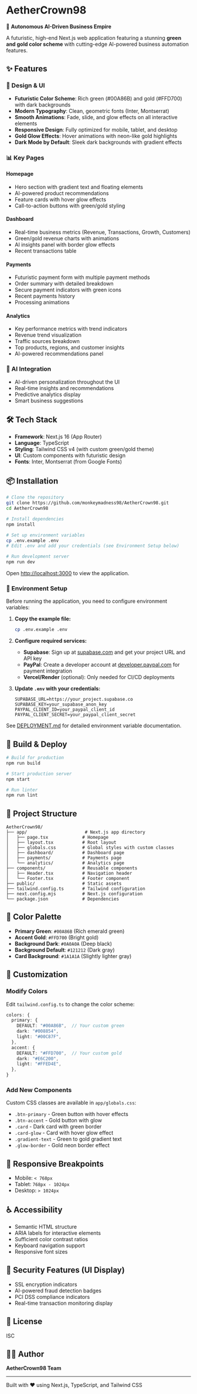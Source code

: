 # AetherCrown98

🚀 **Autonomous AI-Driven Business Empire**

A futuristic, high-end Next.js web application featuring a stunning **green and gold color scheme** with cutting-edge AI-powered business automation features.

## ✨ Features

### 🎨 Design & UI
- **Futuristic Color Scheme**: Rich green (#00A86B) and gold (#FFD700) with dark backgrounds
- **Modern Typography**: Clean, geometric fonts (Inter, Montserrat)
- **Smooth Animations**: Fade, slide, and glow effects on all interactive elements
- **Responsive Design**: Fully optimized for mobile, tablet, and desktop
- **Gold Glow Effects**: Hover animations with neon-like gold highlights
- **Dark Mode by Default**: Sleek dark backgrounds with gradient effects

### 📊 Key Pages

#### Homepage
- Hero section with gradient text and floating elements
- AI-powered product recommendations
- Feature cards with hover glow effects
- Call-to-action buttons with green/gold styling

#### Dashboard
- Real-time business metrics (Revenue, Transactions, Growth, Customers)
- Green/gold revenue charts with animations
- AI insights panel with border glow effects
- Recent transactions table

#### Payments
- Futuristic payment form with multiple payment methods
- Order summary with detailed breakdown
- Secure payment indicators with green icons
- Recent payments history
- Processing animations

#### Analytics
- Key performance metrics with trend indicators
- Revenue trend visualization
- Traffic sources breakdown
- Top products, regions, and customer insights
- AI-powered recommendations panel

### 🤖 AI Integration
- AI-driven personalization throughout the UI
- Real-time insights and recommendations
- Predictive analytics display
- Smart business suggestions

## 🛠 Tech Stack

- **Framework**: Next.js 16 (App Router)
- **Language**: TypeScript
- **Styling**: Tailwind CSS v4 (with custom green/gold theme)
- **UI**: Custom components with futuristic design
- **Fonts**: Inter, Montserrat (from Google Fonts)

## 📦 Installation

```bash
# Clone the repository
git clone https://github.com/monkeymadness98/AetherCrown98.git
cd AetherCrown98

# Install dependencies
npm install

# Set up environment variables
cp .env.example .env
# Edit .env and add your credentials (see Environment Setup below)

# Run development server
npm run dev
```

Open [http://localhost:3000](http://localhost:3000) to view the application.

### 🔧 Environment Setup

Before running the application, you need to configure environment variables:

1. **Copy the example file:**
   ```bash
   cp .env.example .env
   ```

2. **Configure required services:**
   - **Supabase**: Sign up at [supabase.com](https://supabase.com) and get your project URL and API key
   - **PayPal**: Create a developer account at [developer.paypal.com](https://developer.paypal.com) for payment integration
   - **Vercel/Render** (optional): Only needed for CI/CD deployments

3. **Update `.env` with your credentials:**
   ```env
   SUPABASE_URL=https://your_project.supabase.co
   SUPABASE_KEY=your_supabase_anon_key
   PAYPAL_CLIENT_ID=your_paypal_client_id
   PAYPAL_CLIENT_SECRET=your_paypal_client_secret
   ```

See [DEPLOYMENT.md](./DEPLOYMENT.md) for detailed environment variable documentation.

## 🚀 Build & Deploy

```bash
# Build for production
npm run build

# Start production server
npm start

# Run linter
npm run lint
```

## 🎯 Project Structure

```
AetherCrown98/
├── app/                      # Next.js app directory
│   ├── page.tsx             # Homepage
│   ├── layout.tsx           # Root layout
│   ├── globals.css          # Global styles with custom classes
│   ├── dashboard/           # Dashboard page
│   ├── payments/            # Payments page
│   └── analytics/           # Analytics page
├── components/              # Reusable components
│   ├── Header.tsx           # Navigation header
│   └── Footer.tsx           # Footer component
├── public/                  # Static assets
├── tailwind.config.ts       # Tailwind configuration
├── next.config.mjs          # Next.js configuration
└── package.json             # Dependencies
```

## 🎨 Color Palette

- **Primary Green**: `#00A86B` (Rich emerald green)
- **Accent Gold**: `#FFD700` (Bright gold)
- **Background Dark**: `#0A0A0A` (Deep black)
- **Background Default**: `#121212` (Dark gray)
- **Card Background**: `#1A1A1A` (Slightly lighter gray)

## 🔧 Customization

### Modify Colors
Edit `tailwind.config.ts` to change the color scheme:

```typescript
colors: {
  primary: {
    DEFAULT: "#00A86B",  // Your custom green
    dark: "#008854",
    light: "#00C87F",
  },
  accent: {
    DEFAULT: "#FFD700",  // Your custom gold
    dark: "#E6C200",
    light: "#FFED4E",
  },
}
```

### Add New Components
Custom CSS classes are available in `app/globals.css`:
- `.btn-primary` - Green button with hover effects
- `.btn-accent` - Gold button with glow
- `.card` - Dark card with green border
- `.card-glow` - Card with hover glow effect
- `.gradient-text` - Green to gold gradient text
- `.glow-border` - Gold neon border effect

## 📱 Responsive Breakpoints

- Mobile: `< 768px`
- Tablet: `768px - 1024px`
- Desktop: `> 1024px`

## ♿ Accessibility

- Semantic HTML structure
- ARIA labels for interactive elements
- Sufficient color contrast ratios
- Keyboard navigation support
- Responsive font sizes

## 🔐 Security Features (UI Display)

- SSL encryption indicators
- AI-powered fraud detection badges
- PCI DSS compliance indicators
- Real-time transaction monitoring display

## 📄 License

ISC

## 👨‍💻 Author

**AetherCrown98 Team**

---

Built with ❤️ using Next.js, TypeScript, and Tailwind CSS
